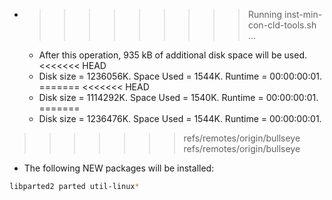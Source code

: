 * >>>>>>>>> Running inst-min-con-cld-tools.sh ...
  * After this operation, 935 kB of additional disk space will be used.
<<<<<<< HEAD
  * Disk size = 1236056K. Space Used = 1544K. Runtime = 00:00:00:01.
=======
<<<<<<< HEAD
  * Disk size = 1114292K. Space Used = 1540K. Runtime = 00:00:00:01.
=======
  * Disk size = 1236476K. Space Used = 1544K. Runtime = 00:00:00:01.
>>>>>>> refs/remotes/origin/bullseye
>>>>>>> refs/remotes/origin/bullseye
  * The following NEW packages will be installed:
  ```bash
libparted2 parted util-linux*
  ```
